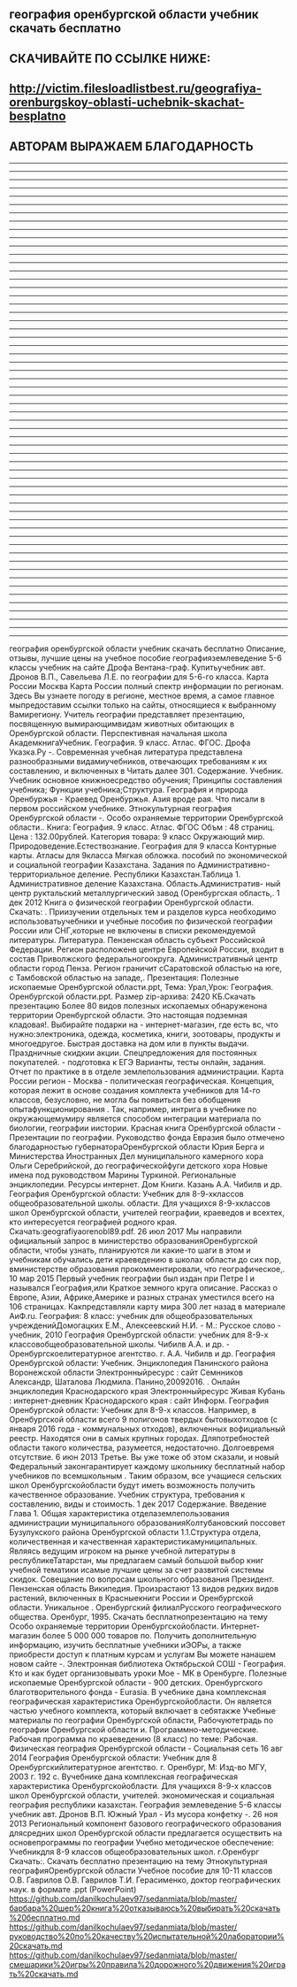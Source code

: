 география оренбургской области учебник скачать бесплатно
--------------------------------------------------
СКАЧИВАЙТЕ ПО ССЫЛКЕ НИЖЕ:
--------------------------------------------------
http://victim.filesloadlistbest.ru/geografiya-orenburgskoy-oblasti-uchebnik-skachat-besplatno
--------------------------------------------------
АВТОРАМ ВЫРАЖАЕМ БЛАГОДАРНОСТЬ
--------------------------------------------------
--------------------------------------------------
--------------------------------------------------
--------------------------------------------------
--------------------------------------------------
--------------------------------------------------
--------------------------------------------------
--------------------------------------------------
--------------------------------------------------
--------------------------------------------------
--------------------------------------------------
--------------------------------------------------
--------------------------------------------------
--------------------------------------------------
--------------------------------------------------
--------------------------------------------------
--------------------------------------------------
--------------------------------------------------
--------------------------------------------------
--------------------------------------------------
--------------------------------------------------
--------------------------------------------------
--------------------------------------------------
--------------------------------------------------
--------------------------------------------------
--------------------------------------------------
--------------------------------------------------
--------------------------------------------------
--------------------------------------------------
--------------------------------------------------
--------------------------------------------------
--------------------------------------------------
--------------------------------------------------
--------------------------------------------------
--------------------------------------------------
--------------------------------------------------
--------------------------------------------------
--------------------------------------------------
--------------------------------------------------
--------------------------------------------------
--------------------------------------------------
--------------------------------------------------
--------------------------------------------------
--------------------------------------------------
--------------------------------------------------
--------------------------------------------------
--------------------------------------------------
--------------------------------------------------
--------------------------------------------------
--------------------------------------------------
--------------------------------------------------
--------------------------------------------------
--------------------------------------------------
--------------------------------------------------
--------------------------------------------------
--------------------------------------------------
--------------------------------------------------
--------------------------------------------------
--------------------------------------------------
география оренбургской области учебник скачать бесплатно Описание, отзывы, лучшие цены на учебное пособие географияземлеведение 5-6 классы учебник на сайте Дрофа  Вентана-граф. Купитьучебник авт. Дронов В.П., Савельева Л.Е. по географии для 5-6-го класса. Карта России Москва Карта России полный спектр информации по регионам. Здесь Вы узнаете погоду в регионе, местное время, а самое главное мыпредоставим ссылки только на сайты, относящиеся к выбранному Вамирегиону. Учитель географии представляет презентацию, посвященную вымирающимвидам животных обитающих в Оренбургской области. Перспективная начальная школа  АкадемкнигаУчебник. География. 9 класс. Атлас. ФГОС. Дрофа Указка.Ру -. Современная учебная литература представлена разнообразными видамиучебников, отвечающих требованиям к их составлению, и включенных в Читать далее 301. Содержание. Учебник. Учебник  основное книжноесредство обучения; Принципы составления учебника; Функции учебника;Структура. География и природа Оренбуржья - Краевед Оренбуржья. Азия  вроде рая. Что писали в первом российском учебнике. Этнокультурная география Оренбургской области  -. Особо охраняемые территории Оренбургской области.. Книга: География. 9 класс. Атлас. ФГОС Объм : 48 страниц. Цена : 132.00рублей. Категория товара: 9 класс  Окружающий мир. Природоведение.Естествознание. География для 9 класса  Контурные карты. Атласы для 9класса Мягкая обложка. пособий по экономической и социальной географии Казахстана. Задания по Административно-территориальное деление. Республики Казахстан.Таблица 1. Административное деление Казахстана. Область.Административ- ный центр  руктальский металлургический завод (Оренбургская область,.
1 дек 2012  Книга о физической географии Оренбургской области.  Скачать: . Приизучении отдельных тем и разделов курса необходимо использоватьучебники и учебные пособия по физической географии России или СНГ,которые не включены в списки рекомендуемой литературы. Литература. Пензенская область  субъект Российской Федерации. Регион расположенв центре Европейской России, входит в состав Приволжского федеральногоокруга. Административный центр области  город Пенза. Регион граничит сСаратовской областью на юге, с Тамбовской областью на западе,. Презентация: Полезные ископаемые Оренбургской области.ppt, Тема: Урал,Урок: География.  Оренбургской области.ppt. Размер zip-архива: 2420 КБ.Скачать презентацию  Более 80 видов полезных ископаемых обнаруженона территории Оренбургской области. Это настоящая подземная кладовая!. Выбирайте подарки на  - интернет-магазин, где есть вс, что нужно:электроника, одежда, косметика, книги, зоотовары, продукты и многоедругое. Быстрая доставка на дом или в пункты выдачи. Праздничные скидкии акции. Спецпредложения для постоянных покупателей. - подготовка к ЕГЭ  Варианты, тесты онлайн, задания. Отчет по практике в в отделе землепользования администрации. Карта России регион - Москва - политическая географическая. Концепция, которая лежит в основе создания комплекта учебников для 14-го классов, безусловно, не могла бы появиться без обобщения опытафункционирования . Так, например, интрига в учебнике по окружающемумиру является способом интеграции материала по биологии, географии иистории. Красная книга Оренбургской области - Презентации по географии. Руководство фонда Евразия было отмечено благодарностью губернатораОренбургской области Юрия Берга и Министерства Иностранных Дел муниципального камерного хора Ольги Серебрийской, до географическойфуги детского хора Новые имена под руководством Марины Туркиной. Региональные энциклопедии. Ресурсы интернет. Дом Книги. Казань
А.А. Чибилв и др. География Оренбургской области: Учебник для 8-9-хклассов общеобразовательной школы.  области. Для учащихся 8-9-хклассов школ Оренбургской области, учителей географии, краеведов и всехтех, кто интересуется географией родного края. Скачать:geografiyaorenobl89.pdf. 26 июл 2017  Мы направили официальный запрос в министерство образованияОренбургской области, чтобы узнать, планируются ли какие-то шаги в этом и учебникам обучались дети краеведению в школах области до сих пор, вминистерстве образования прокомментировали, что географическое,. 10 мар 2015  Первый учебник географии был издан при Петре I и назывался География,или Краткое земного круга описание. Рассказ о Европе, Азии, Африке,Америке и разных странах уместился всего на 106 страницах. Какпредставляли карту мира 300 лет назад  в материале АиФ.ru. География: 8 класс: учебник для общеобразовательных учрежденийДомогацких Е.М., Алексеевский Н.И. - М.: Русское слово - учебник, 2010 География Оренбургской области: учебник для 8-9-х классовобщеобразовательной школы. Чибилв А.А. и др. - Оренбургскоелитературное агентство. г. А.А. Чибилв и др. География Оренбургской области: Учебник. Энциклопедия Панинского района Воронежской области Электронныйресурс : сайт  Семнников Александр, Шаталова Людмила.  Панино,20092016. . Онлайн энциклопедия Краснодарского края Электронныйресурс  Живая Кубань : интернет-дневник Краснодарского края : сайт Информ. География Оренбургской области: Учебник для 8-9-х классов. Например, в Оренбургской области всего 9 полигонов твердых бытовыхотходов (с января 2016 года - коммунальных отходов), включенных вофициальный реестр. Находятся они в самых крупных городах. Дляпотребностей области такого количества, разумеется, недостаточно. Долгоевремя отсутствие. 6 июн 2013  Третье. Вы уже тоже об этом сказали, и новый Федеральный законгарантирует каждому школьнику бесплатный набор учебников по всемшкольным . Таким образом, все учащиеся сельских школ Оренбургскойобласти будут иметь возможность получить качественное образование. Учебник  структура, требования к составлению, виды и стоимость. 1 дек 2017  Содержание. Введение Глава 1. Общая характеристика отделаземлепользования администрации муниципального образованияКолтубановский поссовет Бузулукского района Оренбургской области 1.1.Структура отдела, количественная и качественная характеристикамуниципальных. Являясь ведущим игроком на рынке учебной литературы в республикеТатарстан, мы предлагаем самый большой выбор книг учебной тематики исамые лучшие цены за счет развитой системы скидок.
Совещание по вопросам школьного образования  Президент. Пензенская область  Википедия. Произрастают 13 видов редких видов растений, включенных в Красныекниги России и Оренбургской области. Уникальное . Оренбургский филиалРусского географического общества. Оренбург, 1995.  Скачать бесплатнопрезентацию на тему Особо охраняемые территории Оренбургскойобласти. Интернет-магазин   более 5 000 000 товаров по. Получить дополнительную информацию, изучить бесплатные учебники иЭОРы, а также приобрести доступ к платным курсам и услугам Вы можете нанашем новом сайте -. Электронная библиотека Октябрьской СОШ - География. Кто и как будет организовывать уроки Мое  - МК в Оренбурге. Полезные ископаемые Оренбургской области - 900 детских. Оренбургского благотворительного фонда - Eurasia. В учебнике дана комплексная географическая характеристика Оренбургскойобласти. Он является частью учебного комплекта, который включает в себятакже Учебные материалы по географии Оренбургской области, Рабочуютетрадь по географии Оренбургской области и. Программно-методические. Рабочая программа по краеведению (8 класс) по теме: Рабочая. Физическая география Оренбургской области - Социальная сеть
16 авг 2014  География Оренбургской области: Учебник для 8 Оренбургскийлитературное агентство. г. Оренбург, М: Изд-во МГУ, 2003 г.  192 с. Вучебнике дана комплексная географическая характеристика Оренбургскойобласти. Для учащихся 8-9-х классов школ Оренбургской области, учителей. экономическая и социальная география республики казахстан. География землеведение 5-6 классы учебник авт. Дронов В.П. Южный Урал - Из мусора  конфетку -. 26 ноя 2013  Региональный компонент базового географического образования длясредних школ Оренбургской области предлагается осуществить на основепрограммы по географии  Учебно  методическое обеспечение: Учебникдля 8-9 классов общеобразовательных школ. г.Оренбург  Скачать:. Скачать бесплатно презентацию на тему Этнокультурная географияОренбургской области Учебное пособие для 10-11 классов О.В. Гаврилов О.В. Гаврилов Т.И. Герасименко, доктор географических наук. в формате .ppt (PowerPoint)
https://github.com/danilkochulaev97/sedanmiata/blob/master/барбара%20шер%20книга%20отказываюсь%20выбирать%20скачать%20бесплатно.md
https://github.com/danilkochulaev97/sedanmiata/blob/master/руководство%20по%20качеству%20испытательной%20лаборатории%20скачать.md
https://github.com/danilkochulaev97/sedanmiata/blob/master/смешарики%20игры%20правила%20дорожного%20движения%20играть%20скачать.md
